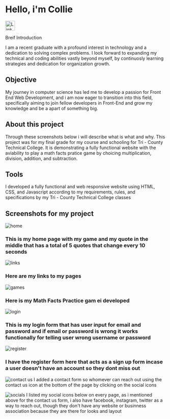 # Hello, i'm Collie 


<a href="https://linkedin.com"> <img src="https://cdn-icons-png.flaticon.com/512/174/174857.png" alt="LinkedIn" style="width:30px;height:30px;">
</a>


Breif Introduction


I am a recent graduate with a profound interest in technology and a dedication to solving complex problems. I look forward to expanding my technical and coding abilities vastly beyond myself, by continuosly learning strategies and dedication for organization growth. 

## Objective

My journey in computer science has led me to develop a passion for Front End Web Development, and i am now eager to transition into this field, specifically aiming to join fellow developers in Front-End and grow my knowledge and be a apart of something big.


## About this project 
Through these screenshots below i will describe what is what and why. This project was for my final grade for my course and schooling for Tri - County Technical College. It is demonstrating a fully functional website with the aviability to play a math facts pratice game by choicing multiplication, division, addition, and subtraction. 


## Tools 
I developed a fully functional and web responsive website using HTML, CSS, and Javascript according to my requirements, rules, and specifications by my Tri - County Technical College classes


## Screenshots for my project

![home](https://github.com/user-attachments/assets/5706c47c-6ba3-403a-b711-1d2a6aaf0498)
### This is my home page with my game and my quote in the middle that has a total of 5 quotes that change every 10 seconds


![links](https://github.com/user-attachments/assets/28ae44c0-41e8-4d3f-bb63-f2f5cd530321)
### Here are my links to my pages 


![games](https://github.com/user-attachments/assets/2a2ba4b0-3b25-44b3-ae13-fc2767c59e8d)
### Here is my Math Facts Practice gam ei developed 


![login](https://github.com/user-attachments/assets/ebfca140-28bd-4061-ac4e-a53f43174e78)
### This is my login form that has user input for email and password and if email or password is wrong it works functionally for telling user wrong username or password 



![register](https://github.com/user-attachments/assets/669b1d85-7de0-4a82-8ff1-c7abf354bdde)
### I have the register form here that acts as a sign up form incase a user doesn't have an account so they dont miss out 


![contact us](https://github.com/user-attachments/assets/c868e46d-d70b-4690-a272-e287212943fc)
I added a contact form so whomever can reach out using the contact us icon at the bottom of the page by clicking on the social icons 


![socials](https://github.com/user-attachments/assets/94cc55b7-db7b-4c79-9daa-440ef60ee294)
I listed my social icons below on every page, as i mentioned above for the contact us form, i also have facebook, instagram, twitter as a way to reach  out, though they don't have any website or businness association because they are there for looks and layout

